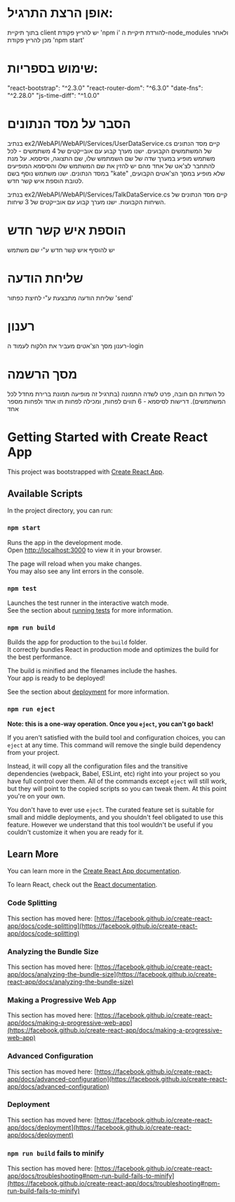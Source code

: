 # אופן הרצת התרגיל:
בתוך תיקיית client יש להריץ פקודת 'npm i' להורדת תיקיית ה-node_modules
ולאחר מכן להריץ פקודת 'npm start'

# שימוש בספריות:
"react-bootstrap": "^2.3.0"
"react-router-dom": "^6.3.0"
"date-fns": "^2.28.0"
"js-time-diff": "^1.0.0"

# הסבר על מסד הנתונים
בנתיב ex2/WebAPI/WebAPI/Services/UserDataService.cs קיים מסד הנתונים של המשתמשים הקבועים.
ישנו מערך קבוע עם אובייקטים של 4 משתמשים - לכל משתמש מופיע במערך שדה של שם השמתמש שלו, שם התצוגה, וסיסמא.
על מנת להתחבר לצ'אט של אחד מהם יש להזין את שם המשתמש שלו והסיסמא המופיעים במסד הנתונים.
ישנו משתמש נוסף בשם "kate" שלא מופיע במסך הצ'אטים הקבועים, לטובת הוספת איש קשר חדש.

בנתיב ex2/WebAPI/WebAPI/Services/TalkDataService.cs קיים מסד הנתונים של השיחות הקבועות.
ישנו מערך קבוע עם אובייקטים של 3 שיחות.

# הוספת איש קשר חדש
יש להוסיף איש קשר חדש ע"י שם משתמש

# שליחת הודעה
שליחת הודעה מתבצעת ע"י לחיצת כפתור 'send'

# רענון
רענון מסך הצ'אטים מעביר את הלקוח לעמוד ה-login

# מסך הרשמה
כל השדות הם חובה, פרט לשדה התמונה (בתרגיל זה מופיעה תמונת ברירת מחדל לכל המשתמשים).
דרישות לסיסמא - 6 תווים לפחות, ומכילה לפחות תו אחד ולפחות מספר אחד




# Getting Started with Create React App

This project was bootstrapped with [Create React App](https://github.com/facebook/create-react-app).

## Available Scripts

In the project directory, you can run:

### `npm start`

Runs the app in the development mode.\
Open [http://localhost:3000](http://localhost:3000) to view it in your browser.

The page will reload when you make changes.\
You may also see any lint errors in the console.

### `npm test`

Launches the test runner in the interactive watch mode.\
See the section about [running tests](https://facebook.github.io/create-react-app/docs/running-tests) for more information.

### `npm run build`

Builds the app for production to the `build` folder.\
It correctly bundles React in production mode and optimizes the build for the best performance.

The build is minified and the filenames include the hashes.\
Your app is ready to be deployed!

See the section about [deployment](https://facebook.github.io/create-react-app/docs/deployment) for more information.

### `npm run eject`

**Note: this is a one-way operation. Once you `eject`, you can't go back!**

If you aren't satisfied with the build tool and configuration choices, you can `eject` at any time. This command will remove the single build dependency from your project.

Instead, it will copy all the configuration files and the transitive dependencies (webpack, Babel, ESLint, etc) right into your project so you have full control over them. All of the commands except `eject` will still work, but they will point to the copied scripts so you can tweak them. At this point you're on your own.

You don't have to ever use `eject`. The curated feature set is suitable for small and middle deployments, and you shouldn't feel obligated to use this feature. However we understand that this tool wouldn't be useful if you couldn't customize it when you are ready for it.

## Learn More

You can learn more in the [Create React App documentation](https://facebook.github.io/create-react-app/docs/getting-started).

To learn React, check out the [React documentation](https://reactjs.org/).

### Code Splitting

This section has moved here: [https://facebook.github.io/create-react-app/docs/code-splitting](https://facebook.github.io/create-react-app/docs/code-splitting)

### Analyzing the Bundle Size

This section has moved here: [https://facebook.github.io/create-react-app/docs/analyzing-the-bundle-size](https://facebook.github.io/create-react-app/docs/analyzing-the-bundle-size)

### Making a Progressive Web App

This section has moved here: [https://facebook.github.io/create-react-app/docs/making-a-progressive-web-app](https://facebook.github.io/create-react-app/docs/making-a-progressive-web-app)

### Advanced Configuration

This section has moved here: [https://facebook.github.io/create-react-app/docs/advanced-configuration](https://facebook.github.io/create-react-app/docs/advanced-configuration)

### Deployment

This section has moved here: [https://facebook.github.io/create-react-app/docs/deployment](https://facebook.github.io/create-react-app/docs/deployment)

### `npm run build` fails to minify

This section has moved here: [https://facebook.github.io/create-react-app/docs/troubleshooting#npm-run-build-fails-to-minify](https://facebook.github.io/create-react-app/docs/troubleshooting#npm-run-build-fails-to-minify)
